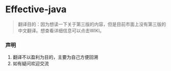 # Effective-java

> 翻译目的：因为想读一下关于第三版的内容，但是目前市面上没有第三版的中文翻译。想查看详细信息可以点击WIKI。


### 声明
  1. 翻译不以盈利为目的，主要为自己方便回溯
  2. 如有疑问欢迎交流
